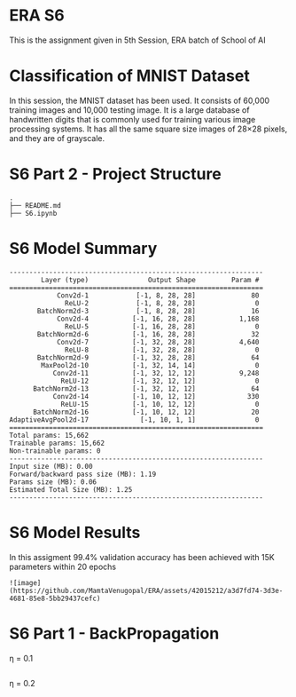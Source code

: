 # ERA S6
This is the assignment given in 5th Session, ERA batch of School of AI
# Classification of MNIST Dataset
In this session, the MNIST dataset has been used. It consists of 60,000 training images and 10,000 testing image.
It is a large database of handwritten digits that is commonly used for training various image processing systems.
It has all the same square size images of 28×28 pixels, and they are of grayscale.
# S6 Part 2 - Project Structure
```
.
├── README.md
├── S6.ipynb
```
# S6 Model Summary 
```
----------------------------------------------------------------
        Layer (type)               Output Shape         Param #
================================================================
            Conv2d-1            [-1, 8, 28, 28]              80
              ReLU-2            [-1, 8, 28, 28]               0
       BatchNorm2d-3            [-1, 8, 28, 28]              16
            Conv2d-4           [-1, 16, 28, 28]           1,168
              ReLU-5           [-1, 16, 28, 28]               0
       BatchNorm2d-6           [-1, 16, 28, 28]              32
            Conv2d-7           [-1, 32, 28, 28]           4,640
              ReLU-8           [-1, 32, 28, 28]               0
       BatchNorm2d-9           [-1, 32, 28, 28]              64
        MaxPool2d-10           [-1, 32, 14, 14]               0
           Conv2d-11           [-1, 32, 12, 12]           9,248
             ReLU-12           [-1, 32, 12, 12]               0
      BatchNorm2d-13           [-1, 32, 12, 12]              64
           Conv2d-14           [-1, 10, 12, 12]             330
             ReLU-15           [-1, 10, 12, 12]               0
      BatchNorm2d-16           [-1, 10, 12, 12]              20
AdaptiveAvgPool2d-17             [-1, 10, 1, 1]               0
================================================================
Total params: 15,662
Trainable params: 15,662
Non-trainable params: 0
----------------------------------------------------------------
Input size (MB): 0.00
Forward/backward pass size (MB): 1.19
Params size (MB): 0.06
Estimated Total Size (MB): 1.25
----------------------------------------------------------------
```
# S6 Model Results
In this assigment 99.4% validation accuracy has been achieved with 15K parameters
within 20 epochs
```
![image](https://github.com/MamtaVenugopal/ERA/assets/42015212/a3d7fd74-3d3e-4681-85e8-5bb29437cefc)
```
# S6 Part 1 - BackPropagation 
η = 0.1
```![Uploading image.png…]()
```
η = 0.2


